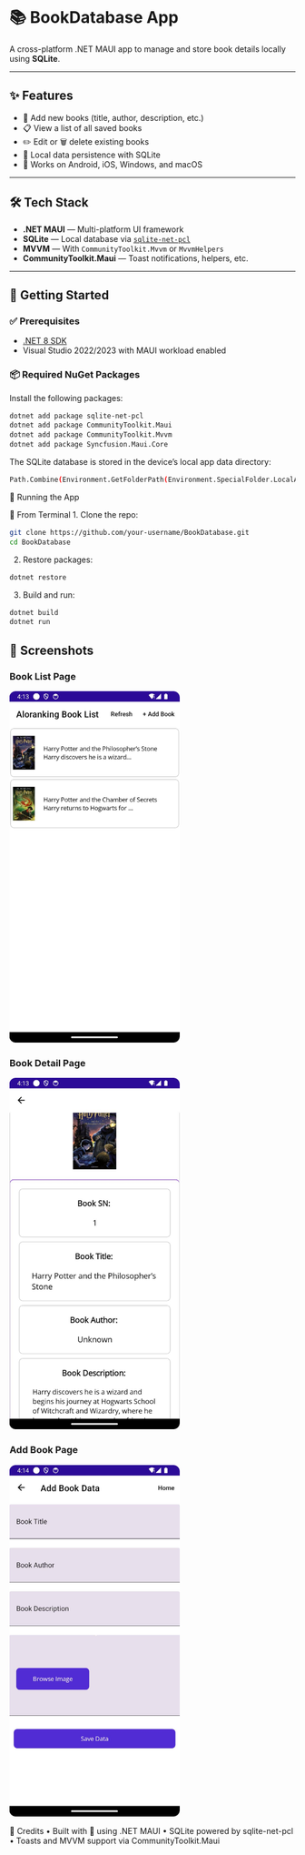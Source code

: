 # 📚 BookDatabase App

A cross-platform .NET MAUI app to manage and store book details locally using **SQLite**.

---

## ✨ Features

- 📖 Add new books (title, author, description, etc.)
- 📋 View a list of all saved books
- ✏️ Edit or 🗑️ delete existing books
- 💾 Local data persistence with SQLite
- 📱 Works on Android, iOS, Windows, and macOS

---

## 🛠️ Tech Stack

- **.NET MAUI** — Multi-platform UI framework
- **SQLite** — Local database via [`sqlite-net-pcl`](https://www.nuget.org/packages/sqlite-net-pcl)
- **MVVM** — With `CommunityToolkit.Mvvm` or `MvvmHelpers`
- **CommunityToolkit.Maui** — Toast notifications, helpers, etc.

---

## 🚀 Getting Started

### ✅ Prerequisites

- [.NET 8 SDK](https://dotnet.microsoft.com/download)
- Visual Studio 2022/2023 with MAUI workload enabled

### 📦 Required NuGet Packages

Install the following packages:

```bash
dotnet add package sqlite-net-pcl
dotnet add package CommunityToolkit.Maui
dotnet add package CommunityToolkit.Mvvm
dotnet add package Syncfusion.Maui.Core
```


The SQLite database is stored in the device’s local app data directory:
```bash
Path.Combine(Environment.GetFolderPath(Environment.SpecialFolder.LocalApplicationData), "DemoBookDB.db3");
```



🧪 Running the App

🔧 From Terminal
	1.	Clone the repo:
```bash
git clone https://github.com/your-username/BookDatabase.git
cd BookDatabase
```

  2.	Restore packages:
```bash
dotnet restore
```

  3.	Build and run:
```bash
dotnet build
dotnet run
  ```

## 📸 Screenshots

### Book List Page

<img src="assets/ss1.jpeg" alt="Book List" width="300"/>  


### Book Detail Page

<img src="assets/ss2.jpeg" alt="Book Detail" width="300"/> 

### Add Book Page

<img src="assets/ss3.jpeg" alt="Add Book" width="300"/> 

🙌 Credits
	•	Built with 💙 using .NET MAUI
	•	SQLite powered by sqlite-net-pcl
	•	Toasts and MVVM support via CommunityToolkit.Maui
